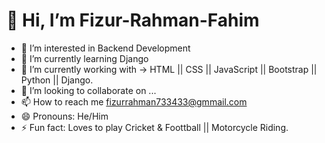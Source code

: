 # 👋 Hi, I’m Fizur-Rahman-Fahim
- 👀 I’m interested in Backend Development
- 🌱 I’m currently learning Django
- 🌱 I’m currently working with -> HTML || CSS || JavaScript || Bootstrap || Python || Django.
- 💞️ I’m looking to collaborate on ...
- 📫 How to reach me fizurrahman733433@gmmail.com
- 😄 Pronouns: He/Him
- ⚡ Fun fact: Loves to play Cricket & Foottball || Motorcycle Riding. 

<!---
Fizur-Rahman-Fahim/Fizur-Rahman-Fahim is a ✨ special ✨ repository because its `README.md` (this file) appears on your GitHub profile.
You can click the Preview link to take a look at your changes.
--->
